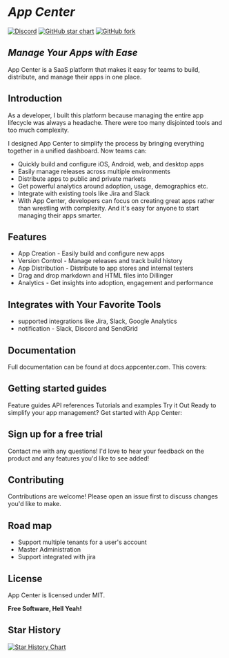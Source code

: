# _App Center_

[![Discord](https://img.shields.io/discord/1157973112030253137?label=Discord&logo=discord)](https://discord.gg/9m2GUGmH8V)
[![GitHub star chart](https://img.shields.io/github/stars/kelvin6365/App-Center?style=social)](https://star-history.com/#kelvin6365/App-Center)
[![GitHub fork](https://img.shields.io/github/forks/kelvin6365/App-Center?style=social)](https://github.com/kelvin6365/App-Center/fork)

## _Manage Your Apps with Ease_

App Center is a SaaS platform that makes it easy for teams to build,
distribute, and manage their apps in one place.

## Introduction

As a developer, I built this platform because managing the entire app lifecycle was always a headache.
There were too many disjointed tools and too much complexity.

I designed App Center to simplify the process by bringing everything together in a unified dashboard. Now teams can:

- Quickly build and configure iOS, Android, web, and desktop apps
- Easily manage releases across multiple environments
- Distribute apps to public and private markets
- Get powerful analytics around adoption, usage, demographics etc.
- Integrate with existing tools like Jira and Slack
- With App Center, developers can focus on creating great apps rather than wrestling with complexity. And it's easy for anyone to start managing their apps smarter.

## Features

- App Creation - Easily build and configure new apps
- Version Control - Manage releases and track build history
- App Distribution - Distribute to app stores and internal testers
- Drag and drop markdown and HTML files into Dillinger
- Analytics - Get insights into adoption, engagement and performance

## Integrates with Your Favorite Tools

- supported integrations like Jira, Slack, Google Analytics
- notification - Slack, Discord and SendGrid

## Documentation

Full documentation can be found at docs.appcenter.com. This covers:

## Getting started guides

Feature guides
API references
Tutorials and examples
Try it Out
Ready to simplify your app management? Get started with App Center:

## Sign up for a free trial

Contact me with any questions!
I'd love to hear your feedback on the product and any features you'd like to see added!

## Contributing

Contributions are welcome! Please open an issue first to discuss changes you'd like to make.

## Road map

- Support multiple tenants for a user's account
- Master Administration
- Support integrated with jira

## License

App Center is licensed under MIT.

**Free Software, Hell Yeah!**

## Star History

[![Star History Chart](https://api.star-history.com/svg?repos=kelvin6365/App-Center&type=Date)](https://star-history.com/#kelvin6365/App-Center)
